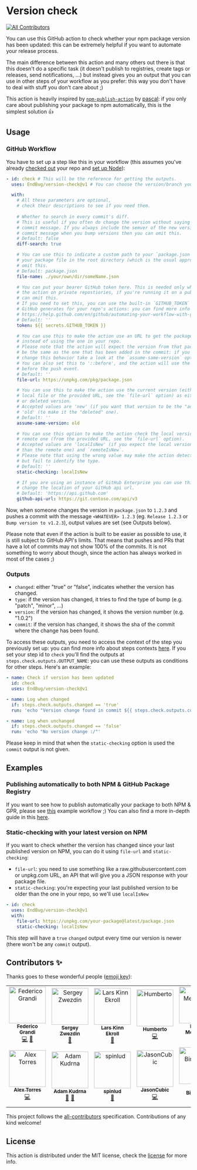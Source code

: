 # Version check

<!-- ALL-CONTRIBUTORS-BADGE:START - Do not remove or modify this section -->
[![All Contributors](https://img.shields.io/badge/all_contributors-13-orange.svg?style=flat-square)](#contributors-)
<!-- ALL-CONTRIBUTORS-BADGE:END -->

You can use this GitHub action to check whether your npm package version has been updated: this can be extremely helpful if you want to automate your release process.

The main difference between this action and many others out there is that this doesn't do a specific task (it doesn't publish to registries, create tags or releases, send notifications, ...) but instead gives you an output that you can use in other steps of your workflow as you prefer: this way you don't have to deal with stuff you don't care about ;)

This action is heavily inspired by [`npm-publish-action`](https://github.com/pascalgn/npm-publish-action) by [pascal](https://github.com/pascalgn): if you only care about publishing your package to npm automatically, this is the simplest solution :thumbsup:

## Usage

### GitHub Workflow

You have to set up a step like this in your workflow (this assumes you've already [checked out](https://github.com/actions/checkout) your repo and [set up Node](https://github.com/actions/setup-node)):

```yaml
- id: check # This will be the reference for getting the outputs.
  uses: EndBug/version-check@v1 # You can choose the version/branch you prefer.

  with:
    # All these parameters are optional,
    # check their descriptions to see if you need them.
  
    # Whether to search in every commit's diff.
    # This is useful if you often do change the version without saying it in the
    # commit message. If you always include the semver of the new version in your
    # commit message when you bump versions then you can omit this.
    # Default: false
    diff-search: true

    # You can use this to indicate a custom path to your `package.json`. If you keep
    # your package file in the root directory (which is the usual approach) you can
    # omit this.
    # Default: package.json
    file-name: ./your/own/dir/someName.json

    # You can put your bearer GitHub token here. This is needed only when running
    # the action on private repostiories, if you're running it on a public repo you
    # can omit this.
    # If you need to set this, you can use the built-in `GITHUB_TOKEN` secret that 
    # GitHub generates for your repo's actions: you can find more info about it here:
    # https://help.github.com/en/github/automating-your-workflow-with-github-actions/virtual-environments-for-github-actions#github_token-secret
    # Default: ''
    token: ${{ secrets.GITHUB_TOKEN }}

    # You can use this to make the action use an URL to get the package file,
    # instead of using the one in your repo.
    # Please note that the action will expect the version from that package file to
    # be the same as the one that has been added in the commit: if you want to
    # change this behavior take a look at the `assume-same-version` option.
    # You can also set this to '::before', and the action will use the file from
    # before the push event.
    # Default: ''
    file-url: https://unpkg.com/pkg/package.json

    # You can use this to make the action use the current version (either from the
    # local file or the provided URL, see the `file-url` option) as either the added
    # or deleted version.
    # Accepted values are 'new' (if you want that version to be the "added" one) and
    # 'old' (to make it the "deleted" one).
    # Default: ''
    assume-same-version: old

    # You can use this option to make the action check the local version against the
    # remote one (from the provided URL, see the `file-url` option).
    # Accepted values are 'localIsNew' (if you expect the local version to be newer
    # than the remote one) and `remoteIsNew`.
    # Please note that using the wrong value may make the action detect the change
    # but fail to identify the type.
    # Default: ''
    static-checking: localIsNew

    # If you are using an instance of GitHub Enterprise you can use this option to
    # change the location of your GitHub api url.
    # Default: 'https://api.github.com'
    github-api-url: https://git.contoso.com/api/v3
```

Now, when someone changes the version in `package.json` to `1.2.3` and pushes a commit with the message `<WHATEVER> 1.2.3` (eg. `Release 1.2.3` or `Bump version to v1.2.3`), output values are set (see Outputs below).

Please note that even if the action is built to be easier as possible to use, it is still subject to GitHub API's limits. That means that pushes and PRs that have a lot of commits may not show 100% of the commits. It is not something to worry about though, since the action has always worked in most of the cases ;)

### Outputs

- `changed`: either "true" or "false", indicates whether the version has changed.
- `type`: if the version has changed, it tries to find the type of bump (e.g. "patch", "minor", ...)
- `version`: if the version has changed, it shows the version number (e.g. "1.0.2")
- `commit`: if the version has changed, it shows the sha of the commit where the change has been found.

To access these outputs, you need to access the context of the step you previously set up: you can find more info about steps contexts [here](https://help.github.com/en/articles/contexts-and-expression-syntax-for-github-actions#steps-context).
If you set your step id to `check` you'll find the outputs at `steps.check.outputs.OUTPUT_NAME`: you can use these outputs as conditions for other steps.
Here's an example:

```yaml
- name: Check if version has been updated
  id: check
  uses: EndBug/version-check@v1

- name: Log when changed
  if: steps.check.outputs.changed == 'true'
  run: 'echo "Version change found in commit ${{ steps.check.outputs.commit }}! New version: ${{ steps.check.outputs.version }} (${{ steps.check.outputs.type }})"'

- name: Log when unchanged
  if: steps.check.outputs.changed == 'false'
  run: 'echo "No version change :/"'
```

Please keep in mind that when the `static-checking` option is used the `commit` output is not given.

## Examples

### Publishing automatically to both NPM & GitHub Package Registry

If you want to see how to publish automatically your package to both NPM & GPR, please see [this](doc/auto-publish-example.yml) example workflow ;)
You can also find a more in-depth guide in this [here](doc/auto-publish-walkthrough.md).

### Static-checking with your latest version on NPM

If you want to check whether the version has changed since your last published version on NPM, you can do it using `file-url` and `static-checking`:

- `file-url`: you need to use something like a raw.githubusercontent.com or unpkg.com URL, an API that will give you a JSON response with your package file.
- `static-checking`: you're expecting your last published version to be older than the one in your repo, so we'll use `localIsNew`

```yaml
- id: check
  uses: EndBug/version-check@v1
  with:
    file-url: https://unpkg.com/your-package@latest/package.json
    static-checking: localIsNew
```

This step will have a `true` `changed` output every time our version is newer (there won't be any `commit` output).

## Contributors ✨

Thanks goes to these wonderful people ([emoji key](https://allcontributors.org/docs/en/emoji-key)):

<!-- ALL-CONTRIBUTORS-LIST:START - Do not remove or modify this section -->
<!-- prettier-ignore-start -->
<!-- markdownlint-disable -->
<table>
  <tbody>
    <tr>
      <td align="center"><a href="https://github.com/EndBug"><img src="https://avatars1.githubusercontent.com/u/26386270?v=4?s=100" width="100px;" alt="Federico Grandi"/><br /><sub><b>Federico Grandi</b></sub></a><br /><a href="https://github.com/EndBug/version-check/commits?author=EndBug" title="Code">💻</a> <a href="https://github.com/EndBug/version-check/commits?author=EndBug" title="Documentation">📖</a></td>
      <td align="center"><a href="https://blog.zwezdin.com/"><img src="https://avatars2.githubusercontent.com/u/800755?v=4?s=100" width="100px;" alt="Sergey Zwezdin"/><br /><sub><b>Sergey Zwezdin</b></sub></a><br /><a href="#ideas-sergeyzwezdin" title="Ideas, Planning, & Feedback">🤔</a></td>
      <td align="center"><a href="https://github.com/larskinn"><img src="https://avatars1.githubusercontent.com/u/910569?v=4?s=100" width="100px;" alt="Lars Kinn Ekroll"/><br /><sub><b>Lars Kinn Ekroll</b></sub></a><br /><a href="https://github.com/EndBug/version-check/issues?q=author%3Alarskinn" title="Bug reports">🐛</a></td>
      <td align="center"><a href="http://www.hsalazar.xyz"><img src="https://avatars1.githubusercontent.com/u/4967271?v=4?s=100" width="100px;" alt="Humberto"/><br /><sub><b>Humberto</b></sub></a><br /><a href="https://github.com/EndBug/version-check/commits?author=hsalazr" title="Code">💻</a></td>
      <td align="center"><a href="https://github.com/hmehta"><img src="https://avatars3.githubusercontent.com/u/108334?v=4?s=100" width="100px;" alt="Heikki Mehtänen"/><br /><sub><b>Heikki Mehtänen</b></sub></a><br /><a href="https://github.com/EndBug/version-check/commits?author=hmehta" title="Code">💻</a></td>
      <td align="center"><a href="https://github.com/CJY0208"><img src="https://avatars1.githubusercontent.com/u/18415774?v=4?s=100" width="100px;" alt="CJY"/><br /><sub><b>CJY</b></sub></a><br /><a href="#ideas-CJY0208" title="Ideas, Planning, & Feedback">🤔</a></td>
      <td align="center"><a href="https://github.com/wasabigeek"><img src="https://avatars2.githubusercontent.com/u/4256705?v=4?s=100" width="100px;" alt="Nicholas"/><br /><sub><b>Nicholas</b></sub></a><br /><a href="#ideas-wasabigeek" title="Ideas, Planning, & Feedback">🤔</a></td>
    </tr>
    <tr>
      <td align="center"><a href="http://alextorres.me"><img src="https://avatars0.githubusercontent.com/u/2911626?v=4?s=100" width="100px;" alt="Alex Torres"/><br /><sub><b>Alex Torres</b></sub></a><br /><a href="https://github.com/EndBug/version-check/commits?author=AlexRex" title="Code">💻</a></td>
      <td align="center"><a href="https://www.adamkudrna.cz"><img src="https://avatars2.githubusercontent.com/u/5614085?v=4?s=100" width="100px;" alt="Adam Kudrna"/><br /><sub><b>Adam Kudrna</b></sub></a><br /><a href="#ideas-adamkudrna" title="Ideas, Planning, & Feedback">🤔</a> <a href="https://github.com/EndBug/version-check/commits?author=adamkudrna" title="Documentation">📖</a></td>
      <td align="center"><a href="https://ludik.xyz/music"><img src="https://avatars0.githubusercontent.com/u/12783208?v=4?s=100" width="100px;" alt="spinlud"/><br /><sub><b>spinlud</b></sub></a><br /><a href="https://github.com/EndBug/version-check/issues?q=author%3Aspinlud" title="Bug reports">🐛</a></td>
      <td align="center"><a href="https://github.com/JasonCubic"><img src="https://avatars.githubusercontent.com/u/8921015?v=4?s=100" width="100px;" alt="JasonCubic"/><br /><sub><b>JasonCubic</b></sub></a><br /><a href="https://github.com/EndBug/version-check/commits?author=JasonCubic" title="Code">💻</a></td>
      <td align="center"><a href="https://gerritbirkeland.com"><img src="https://avatars.githubusercontent.com/u/19329837?v=4?s=100" width="100px;" alt="Gerrit Birkeland"/><br /><sub><b>Gerrit Birkeland</b></sub></a><br /><a href="https://github.com/EndBug/version-check/commits?author=Gerrit0" title="Code">💻</a></td>
      <td align="center"><a href="https://github.com/Hirse"><img src="https://avatars.githubusercontent.com/u/2564094?v=4?s=100" width="100px;" alt="Jan Pilzer"/><br /><sub><b>Jan Pilzer</b></sub></a><br /><a href="https://github.com/EndBug/version-check/commits?author=Hirse" title="Documentation">📖</a></td>
    </tr>
  </tbody>
</table>

<!-- markdownlint-restore -->
<!-- prettier-ignore-end -->

<!-- ALL-CONTRIBUTORS-LIST:END -->

This project follows the [all-contributors](https://github.com/all-contributors/all-contributors) specification. Contributions of any kind welcome!

## License

This action is distributed under the MIT license, check the [license](LICENSE) for more info.
